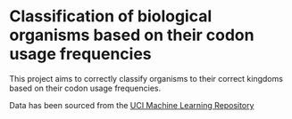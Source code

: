 # Classification of biological organisms based on their codon usage frequencies

This project aims to correctly classify organisms to their correct kingdoms based on their codon usage frequencies.

Data has been sourced from the [UCI Machine Learning Repository](https://archive.ics.uci.edu/ml/datasets/Codon+usage)
